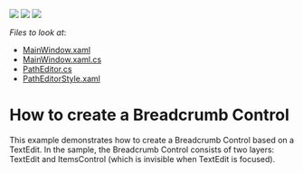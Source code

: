 <!-- default badges list -->
![](https://img.shields.io/endpoint?url=https://codecentral.devexpress.com/api/v1/VersionRange/128644452/14.1.7%2B)
[![](https://img.shields.io/badge/Open_in_DevExpress_Support_Center-FF7200?style=flat-square&logo=DevExpress&logoColor=white)](https://supportcenter.devexpress.com/ticket/details/E4179)
[![](https://img.shields.io/badge/📖_How_to_use_DevExpress_Examples-e9f6fc?style=flat-square)](https://docs.devexpress.com/GeneralInformation/403183)
<!-- default badges end -->
<!-- default file list -->
*Files to look at*:

* [MainWindow.xaml](./CS/PathEditorExample/MainWindow.xaml)
* [MainWindow.xaml.cs](./CS/PathEditorExample/MainWindow.xaml.cs)
* [PathEditor.cs](./CS/PathEditorExample/PathEditor.cs)
* [PathEditorStyle.xaml](./CS/PathEditorExample/PathEditorStyle.xaml)
<!-- default file list end -->
# How to create a Breadcrumb Control


<p>This example demonstrates how to create a Breadcrumb Control based on a TextEdit. In the sample, the Breadcrumb Control consists of two layers: TextEdit and ItemsControl (which is invisible when TextEdit is focused).</p>

<br/>


